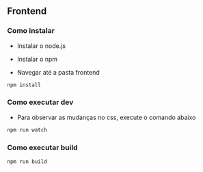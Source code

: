 ## Frontend
### Como instalar

- Instalar o node.js
- Instalar o npm

- Navegar até a pasta frontend
```bash
npm install
```

### Como executar dev

- Para observar as mudanças no css, execute o comando abaixo
```bash
npm run watch
```

### Como executar build

```bash
npm run build
```